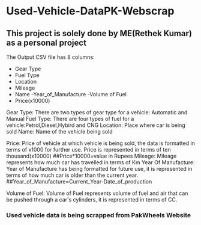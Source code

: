 #                                                                               Used-Vehicle-DataPK-Webscrap
## This project is solely done by ME(Rethek Kumar) as a personal project

The Output CSV file has 8 columns:
  - Gear Type
  - Fuel Type
  - Location
  - Mileage
  - Name
  -Year_of_Manufacture
  -Volume of Fuel
  - Price(x10000)
  
Gear Type:
        There are two types of gear type for a vehicle: Automatic and Manual
Fuel Type:
        There are four types of fuel for a vehicle:Petrol,Diesel,Hybird and CNG
Location:
        Place where car is being sold
Name:
     Name of the vehicle being sold

Price:
      Price of vehicle at which vehicle is being sold, the data is formatted in terms of x1000 for further use. Price is represented in terms of ten thousand(x10000)
      ##Price*10000=value in Rupees
Mileage:
        Mileage represents how much car has travelled in terms of Km
Year Of Manufacture:
         Year of Manufacture has being formatted for future use, it is represented in terms of how much car is older than the current year.
         ##Year_of_Manufacture=Current_Year-Date_of_production

Volume of Fuel:
              Volume of Fuel represents volume of fuel and air that can be pushed through a car's cylinders, it is represented in terms of CC.



### Used vehicle data is being scrapped from PakWheels Website
